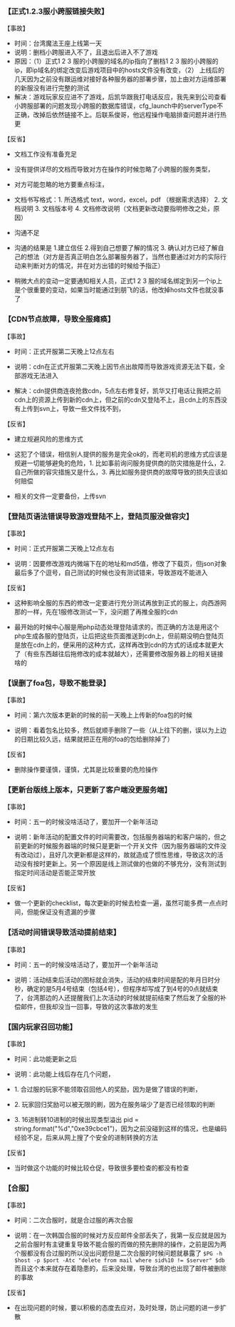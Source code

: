 ### 【正式1.2.3服小跨服链接失败】  


【事故】


- 时间：台湾魔法王座上线第一天
- 说明：删档小跨服进入不了，且退出后进入不了游戏
- 原因：（1）正式1 2 3 服的小跨服的域名的ip指向了删档1 2 3 服的小跨服的ip，即ip域名的绑定改变后游戏项目中的hosts文件没有改变，（2） 上线后的几天因为之前没有跟运维对接好各种服务器的部署步骤，加上由对方运维部署的新服没有进行完整的测试
- 解决：游戏玩家反应进不了游戏，后凯华跟我打电话反应，我先来到公司查看小跨服部署的问题发现小跨服的数据库错误，cfg\_launch中的serverType不正确，改掉后依然链接不上。后联系俊哥，他远程操作电脑排查问题并进行热更  
    


【反省】


- 文档工作没有准备充足 


- 没有提供详尽的文档而导致对方在操作的时候忽略了小跨服的服务类型，
-  对方可能忽略的地方要重点标注，
- 文档书写格式：1. 所选格式 text，word，excel，pdf （根据需求选择）  2.  文档说明  3. 文档版本号  4. 文档修改说明（文档更新改动要指明修改之处，原因）


- 沟通不足


- 沟通的结果是 1.建立信任 2.得到自己想要了解的情况 3. 确认对方已经了解自己的想法（对方是否真正明白怎么部署服务器了，当然也要通过对方的实际行动来判断对方的情况，并在对方出错的时候给予指正）


- 稍微大点的变动一定要通知相关人员，正式1 2 3 服的域名绑定到另一个ip上是个很重要的变动，如果当时能通过到朋飞的话，他改掉hosts文件也就没事了


### 【CDN节点故障，导致全服瘫痪】


【事故】  


- 时间：正式开服第二天晚上12点左右  
    
- 说明：cdn在正式开服第二天晚上因节点出故障而导致游戏资源无法下载，全部游戏无法进入
- 解决：cdn提供商连夜抢救cdn，5点左右修复好，凯华又打电话让我把之前cdn上的资源上传到新的cdn上，但之前的cdn又登陆不上，且cdn上的东西没有上传到svn上，导致一些文件找不到，


【反省】  


- 建立规避风险的思维方式


- 这犯了个错误，相信别人提供的服务是完全ok的，而老司机的思维方式应该是规避一切能够避免的危险，1. 比如事前询问服务提供商的防灾措施是什么，2. 自己所做的容灾措施又是什么，3. 再比如服务提供商的故障导致的损失应该如何赔偿


- 相关的文件一定要备份，上传svn


### 【登陆页语法错误导致游戏登陆不上，登陆页服没做容灾】


【事故】  


- 时间：正式开服第二天晚上12点左右  
    
- 说明：因要修改游戏内微端下在的地址和md5值，修改了下载页，但json对象最后多了个逗号，自己测试的时候也没有测试错来，导致游戏不能进入


【反省】


-  这种影响全服的东西的修改一定要进行充分测试再放到正式的服上，向西游网那的一样，先在1服修改测试一下，没问题了再推全服的cdn  
    
- 最开始的时候中心服是用php动态处理登陆请求的，而正确的方法是用这个php生成各服的登陆页，让后把这些页面推送到cdn上，但前期没明白登陆页是放在cdn上的，便采用的这种方式，这样再改到cdn的方式的话成本就更大了（有些东西越往后拖修改的成本就越大），还需要修改服务器上的相关链接啥的


  


### 【误删了foa包，导致不能登录】


【事故】  


- 时间：第六次版本更新的时候的前一天晚上上传新的foa包的时候  
    
- 说明：看着包名比较多，然后就顺手删除了一些（从上往下的删，误以为上边的日期比较久远，结果就把正在用的foa的包给删除掉了）


【反省】


-  删除操作要谨慎，谨慎，尤其是比较重要的危险操作


  


### 【更新台版线上版本，只更新了客户端没更服务端】


【事故】  


- 时间：五一的时候没啥活动了，要加开一个新年活动  
    
- 说明：新年活动的配置文件的时间需要改，包括服务器端的和客户端的，但之前更新的时候服务器端的时候只是更新一个开关文件（因为服务器端的文件没有改动过），且好几次更新都是这样的，故就造成了惯性思维，导致这次的活动没有按时更新上。另一个原因是线上测试做的也做的不够充分，没有测试到指定时间活动是否能正常开放


【反省】


-  做一个更新的checklist，每次更新的时候去检查一遍，虽然可能多费一点点时间，但能保证没有遗漏的步骤


  


### 【活动时间错误导致活动提前结束】


【事故】  


- 时间：五一的时候没啥活动了，要加开一个新年活动  
    
- 说明：活动结束后活动的图标就会消失，活动的结束时间是配的年月日时分秒，确定的是5月4号结束（包括4号），但程序却写成了到4号的0点就结束了，台湾那边的人还提醒我们上次活动的时候就提前结束了然后发了全服的补偿邮件，但我却没当一回事，导致的这次事故的发生


### 【国内玩家召回功能】


【事故】  


- 时间：此功能更新之后  
    
- 说明：此功能上线后存在几个问题，


- 1\. 合过服的玩家不能领取召回他人的奖励，因为是做了错误的判断，
- 2\. 玩家回归奖励可以被无限的刷，因为在服务端少了是否已经领取的判断
- 3\. 16进制转10进制的时候出现类型溢出    pid = string.format("%d","0xe39cbce1")，因为之前没碰到这样的情况，也是编码经验不足，后来从网上搜了个安全的进制转换的方法


【反省】


-  当时做这个功能的时候比较仓促，导致很多要检查的都没有检查


  


### 【合服】


【事故】  


- 时间：二次合服时，就是合过服的再次合服  
    
- 说明：在一次韩国合服的时候对方反应邮件全部丢失了，我第一反应就是因为之前合服时有主键重复导致不能合服的而做的预先删除的操作，之前是因为两个服都没有合过服的所以没出问题但是二次合服的时候问题就暴露了   `$PG -h $host -p $port -Atc "delete from mail where sid%10 != $server" $db`         而且这个本来就存在着隐患的，后来没处理，导致台湾的也出现了邮件被删除的事故


【反省】


-  在出现问题的时候，要以积极的态度去应对，及时处理，防止问题的进一步扩散



